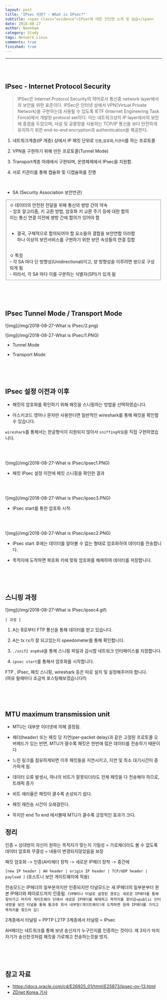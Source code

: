 ```yaml
---
layout: post
title: "IPsec 이란? - What is IPsec?"
subtitle: <span class="evidence">IPsec에 대한 간단한 소개 및 실습</span>
date: 2018-08-27
author: NoonGam
category: Study
tags: Network Linux
comments: true
finished: true
---
```



-----

<br><br>

## IPsec - Internet Protocol Security

> IPSec은 Internet Protocol Security의 약어로서 통신중 network layer에서의 보안을 위한 표준이다. IPSec은 인터넷 상에서 VPN(Virtual Private Network)을 구현하는데 사용될 수 있도록 IETF (Internet Engineering Task Force)에서 개발된 protocol set이다. 이는 네트워크상의 IP layer에서의 보안에 중점을 두었으며, 사설 및 공중망을 사용하는 TCP/IP 통신을 보다 안전하게 유지하기 위한 end-to-end encryption과 authentication을 제공한다.

1. 네트워크계층(IP 계층) 상에서 IP 패킷 단위로 `인증`,`암호화`,`키관리`를 하는 프로토콜

2. VPN을 구현하기 위해 만든 프로토콜(Tunnel Mode)

3. Transport계층 아래에서 구현되며, 운영체제에서 IPsec을 지원함.

4. 서로 키관리를 통해 캡슐화 및 디캡슐화를 진행

<br>

- SA (Security Association 보안연관)

<fieldset id="gpg-fieldset">
ㅇ 데이터의 안전한 전달을 위해 통신의 쌍방 간의 약속<br>
   - 암호 알고리즘, 키 교환 방법, 암호화 키 교환 주기 등에 대한 합의<br>
       이는 통신 연결 이전에 쌍방 간에 합의가 있어야 함<br><br>

   - 결국, 구체적으로 합의되어야 할 요소들의 결합을 보안연합 이라함<br>
      하나 이상의 보안서비스를 구현하기 위한 보안 속성들의 연결 집합<br>
<br>
ㅇ 특징<br>
   - 각 SA 마다 단 방향성(Unidirectional)이고, 양 방향성을 이루려면 쌍으로 구성되게 됨<br>
   - 따라서, 각 SA 마다 이를 구분하는 식별자(SPI)가 있게 됨<br>
</fieldset>


<br><br><br>


## IPsec Tunnel Mode / Transport Mode


![img](/img/2018-08-27-What is IPsec/2.png)



![img](/img/2018-08-27-What is IPsec/1.PNG)


- Tunnel Mode




- Transport Mode



<br><br><br>

## IPsec 설정 이전과 이후

- 패킷의 암호화를 확인하기 위해 패킷을 스니핑하는 방법을 선택하였습니다.

- 아스키코드 영어나 문자만 사용한다면 일반적인 wireshark를 통해 패킷을 확인할 수 있습니다.

<a>`wireshark`를 통해서는 한글형식이 지원되지 않아서 `sniffing파일`을 직접 구현하였습니다.</a>


<br><br>

![img](/img/2018-08-27-What is IPsec/ipsec1.PNG)

- 패킷 IPsec 설정 이전에 패킷 스니핑을 확인한 결과

<br><br>

![img](/img/2018-08-27-What is IPsec/ipsec3.PNG)

- IPsec start를 통한 암호화 시작.

<br><br>

![img](/img/2018-08-27-What is IPsec/ipsec2.PNG)

- IPsec start 후에는 데이터를 알아볼 수 없는 형태로 암호화하여 데이터를 전송합니다.

- 목적지에 도착하면 복호화 키에 맞춰 암호화를 해제하여 데이터를 저장합니다.

<br><br><br>

## 스니핑 과정

![img](/img/2018-08-27-What is IPsec/ipsec4.gif)

`[ 과정 ] `
1. A는 B로부터 FTP 통신을 통해 데이터를 받고 있습니다.

2. A는 tx rx가 잘 되고있는지 speedometer를 통해 확인합니다.

3. `./snif2 enp0s8`을 통해 스니핑 파일과 감시할 네트워크 인터페이스를 지정합니다.

4. `ipsec start`를 통해서 암호화를 시작합니다.

FTP , IPsec, 패킷 스니핑, wireshark 등은 따로 설치 및 설정해주어야 합니다.<br>
(여유 될때마다 조금씩 포스팅해보겠습니다!!)


<br><br><br>

## MTU maximum transmission unit

- MTU는 대부분 이더넷에 의해 결정됨.

- 헤더(header) 또는 패킷 당 지연(per-packet delay)과 같은 고정된 프로토콜 오버헤드가 있는 반면, MTU가 클수록 패킷은 한번에 많은 데이터를 전송하기 때문이다

- 느린 링크를 점유하게되면 이후 패킷들을 지연시키고, 지연 및 최소 대기시간이 증가하게 됨.

- 데이터 오류 발생시, 하나의 비트가 잘못되더라도 전체 패킷을 다 전송해야 하므로, 트래픽 증가

- 비트 에러율은 패킷이 클수록 손상되기 쉽다.

- 패킷 재전송 시간이 오래걸린다.

- 하지만 end To end 에서볼때 MTU가 클수록 긍정적인 효과가 크다.



## 정리

인증 = 상대방이 자신이 원하는 목적지가 맞는지
기밀성 = 가로채더라도 볼 수 없도록 데이터 암호화
무결성 = 내용이 변경되지않았음을 보장

 패킷 암호화 -> 인증(AH)헤더 장착 ->  새로운 IP헤더 장착 -> 중간에

`[new IP header | AH header | origin IP header | TCP/UDP header | payload ]`
 (호스트나 보안 게이트웨이에 적용)

 전송모드는 IP헤더의 일부분까지만 인증되지만
 터널모드는 새 IP헤더의 일부분부터 원본 IP헤더와 페이로드까지 인증됨.
 `(VPN이나 터널로 설정된 경로는 새로운 IP헤더를 통해 찾아가고 마지막 게이트웨이 단에서 새로운 IP헤더를 해제하고 목적지를 찾아감=public 인터넷망을 보안 터널을 통해 통과후 회사 내부망(게이트웨이)에 도착하면 원래 IP헤더를 가지고 목적지를 찾으러 감)`

 2계층에서 터널링 = PPTP L2TP
 3계층에서 터널링 = IPsec



 AH헤더는 네트워크를 통해 보낸 송신자가 누구인지를 인증하는 것이다.
 제 3자가 마치 자기가 송신한것처럼 패킷을 가로채고 전송하는것을 방지.




<br><br><br>

## 참고 자료

* https://docs.oracle.com/cd/E26925_01/html/E25873/ipsec-ov-13.html
* [ZDnet Korea 기사]( http://www.zdnet.co.kr/news/news_view.asp?artice_id=00000010052877&type=det&re=zdk)
